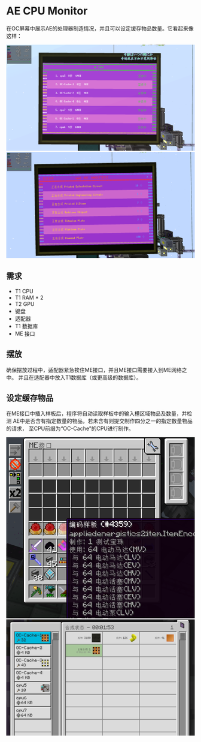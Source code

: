 # AE CPU Monitor

在OC屏幕中展示AE的处理器制造情况，并且可以设定缓存物品数量。它看起来像这样：

![1](./docs/1.png)  
![2](./docs/2.png)

## 需求

* T1 CPU
* T1 RAM * 2
* T2 GPU
* 键盘
* 适配器
* T1 数据库
* ME 接口

## 摆放

确保摆放过程中，适配器紧急挨住ME接口，并且ME接口需要接入到ME网络之中。
并且在适配器中放入T1数据库（或更高级的数据库）。

## 设定缓存物品

在ME接口中插入样板后，程序将自动读取样板中的输入槽区域物品及数量，并检测
AE中是否含有指定数量的物品，若未含有则提交制作四分之一的指定数量物品的请求，
至CPU前缀为“OC-Cache”的CPU进行制作。

![3](./docs/3.png)  
![4](./docs/4.png)

